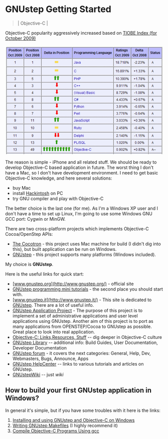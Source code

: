 # GNUstep Getting Started
> | Objective-C |

Objective-C popularity aggressively increased based on
[TIOBE Index (for October 2009)](http://www.tiobe.com/index.php/content/paperinfo/tpci/index.html)

![TIOBE-objc-2009](2009-11-08-gnustep-getting-started/TIOBE-objc-2009.gif)

The reason is simple - iPhone and all related stuff. We should be ready to
develop Objective-C based application in future. The worst thing I don't
have a Mac, so I don't have development environment. I need to get basic
Objective-C knowledge, and here several solutions:

* buy Mac
* install [Hackintosh](http://en.wikipedia.org/wiki/OSx86) on PC
* try GNU compiler and play with Objective-C

The better choice is the last one (for me). As I'm a Windows XP user and
I don't have a time to set up Linux, I'm going to use some Windows GNU
GCC port: Cygwin or MinGW.

There are two cross-platform projects which implements Objective-C
Cocoa/OpenStep APIs:

* [The Cocotron](http://www.cocotron.org/) - this project uses Mac machine for build (I didn't dig into this), but built application can be run on Windows.
* [GNUstep](http://www.gnustep.org/) - this project supports many platforms (Windows included).

My choice is **GNUstep**.

Here is the useful links for quick start:

* [www.gnustep.org](http://www.gnustep.org/) - official site
* [GNUstep programming mini tutorials](http://www.gnustep.it/nicola/Tutorials/index.html) - the second place you should start with.
* [www.gnustep.it](http://www.gnustep.it/) - This site is dedicated to [GNUstep](http://www.gnustep.org/). There are a lot of useful info.
* [GNUstep Application Project](http://gap.nongnu.org/) - The purpose of
this project is to implement a set of administrative applications and
user level applications using GNUstep. Another aim of this project is to
port as many applications from OPENSTEP/Cocoa to GNUstep as possible.
Great place to look into real application.
* [Objective-C: Links,Resources, Stuff](http://www.foldr.org/%7Emichaelw/objective-c/) -- dig deeper in Objective-C culture
* [GNUstep Library](http://gnustep.made-it.com/) -- additional info: Build
Guides, User Documentation, Developer Documentation
* [GNUstep forum](http://old.nabble.com/GNUstep-f1880.html) - it covers
the next categories: General, Help, Dev, Webmasters, Bugs, Announce, Apps
* [GNUstep HelpCenter](http://www.roard.com/docs/) -- links to various
tutorials and articles on GNUstep.
* [GNUstepWiki](http://wiki.gnustep.org/) -- just _wiki_

## How to build your first GNUstep application in Windows?

In general it's simple, but if you have some troubles with it here is the links:

1. [Installing and using GNUstep and Objective-C on Windows](http://www.techotopia.com/index.php/Installing_and_using_GNUstep_and_Objective-C_on_Windows#Downloading_the_GNUstep_Packages)
2. [Writing GNUstep Makefiles](http://www.gnustep.it/nicola/Tutorials/WritingMakefiles/) (I highly recommend it)
3. [Compile Objective-C Programs Using gcc](http://blog.lyxite.com/2008/01/compile-objective-c-programs-using-gcc.html)